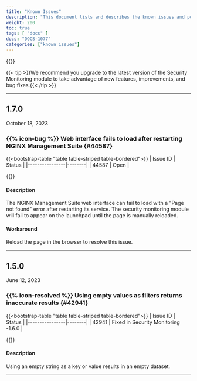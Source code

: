 ```yaml
---
title: "Known Issues"
description: "This document lists and describes the known issues and possible workarounds in the NGINX Management Suite Security Monitoring module. Fixed issues are removed after **45 days**."
weight: 200
toc: true
tags: [ "docs" ]
docs: "DOCS-1077"
categories: ["known issues"]
---
```


{{<rn-styles>}}

{{< tip >}}We recommend you upgrade to the latest version of the Security Monitoring module to take advantage of new features, improvements, and bug fixes.{{< /tip >}}


---

## 1.7.0
October 18, 2023

### {{% icon-bug %}} Web interface fails to load after restarting NGINX Management Suite {#44587}

{{<bootstrap-table "table table-striped table-bordered">}}
| Issue ID       | Status |
|----------------|--------|
| 44587 | Open   |

{{</bootstrap-table>}}
#### Description
The NGINX Management Suite web interface can fail to load with a "Page not found"  error after restarting its service. The security monitoring module will fail to appear on the launchpad until the page is manually reloaded.

#### Workaround

Reload the page in the browser to resolve this issue.

---


## 1.5.0
June 12, 2023

### {{% icon-resolved %}} Using empty values as filters returns inaccurate results {#42941}

{{<bootstrap-table "table table-striped table-bordered">}}
| Issue ID       | Status |
|----------------|--------|
| 42941 | Fixed in Security Monitoring -1.6.0   |

{{</bootstrap-table>}}
#### Description
Using an empty string as a key or value results in an empty dataset.

---


